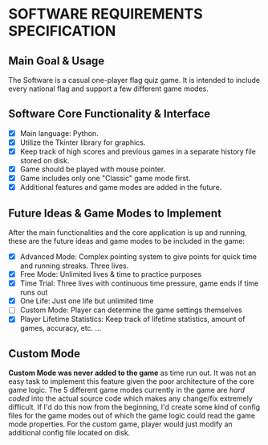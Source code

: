 # SOFTWARE REQUIREMENTS SPECIFICATION

## Main Goal & Usage

The Software is a casual one-player flag quiz game. It is intended to include every national flag and support a few different game modes.

## Software Core Functionality & Interface

- [x] Main language: Python.
- [x] Utilize the Tkinter library for graphics.
- [x] Keep track of high scores and previous games in a separate history file stored on disk.
- [x] Game should be played with mouse pointer.
- [x] Game includes only one "Classic" game mode first.
- [x] Additional features and game modes are added in the future.

## Future Ideas & Game Modes to Implement

After the main functionalities and the core application is up and running, these are the future ideas and game modes to be included in the game:

- [x] Advanced Mode: Complex pointing system to give points for quick time and running streaks. Three lives.
- [x] Free Mode: Unlimited lives & time to practice purposes
- [x] Time Trial: Three lives with continuous time pressure, game ends if time runs out
- [x] One Life: Just one life but unlimited time
- [ ] Custom Mode: Player can determine the game settings themselves
- [x] Player Lifetime Statistics: Keep track of lifetime statistics, amount of games, accuracy, etc. ...

## Custom Mode

**Custom Mode was never added to the game** as time run out. It was not an easy task to implement this feature given the poor architecture of the core game logic. The 5 different game modes currently in the game are *hard coded* into the actual source code which makes any change/fix extremely difficult. If I'd do this now from the beginning, I'd create some kind of config files for the game modes out of which the game logic could read the game mode properties. For the custom game, player would just modify an additional config file located on disk.
